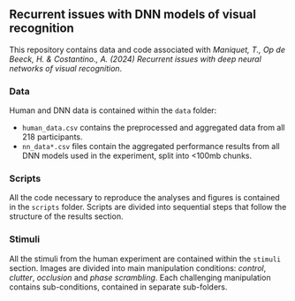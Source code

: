 ## Recurrent issues with DNN models of visual recognition

This repository contains data and code associated with *Maniquet, T., Op de Beeck, H. & Costantino., A. (2024) Recurrent issues with deep neural networks of visual recognition*.

### Data

Human and DNN data is contained within the `data` folder:
- `human_data.csv` contains the preprocessed and aggregated data from all 218 participants.
- `nn_data*.csv` files contain the aggregated performance results from all DNN models used in the experiment, split into <100mb chunks.

### Scripts

All the code necessary to reproduce the analyses and figures is contained in the `scripts` folder. Scripts are divided into sequential steps that follow the structure of the results section.

### Stimuli

All the stimuli from the human experiment are contained within the `stimuli` section. Images are divided into main manipulation conditions: _control_, _clutter_, _occlusion_ and _phase scrambling_. Each challenging manipulation contains sub-conditions, contained in separate sub-folders.